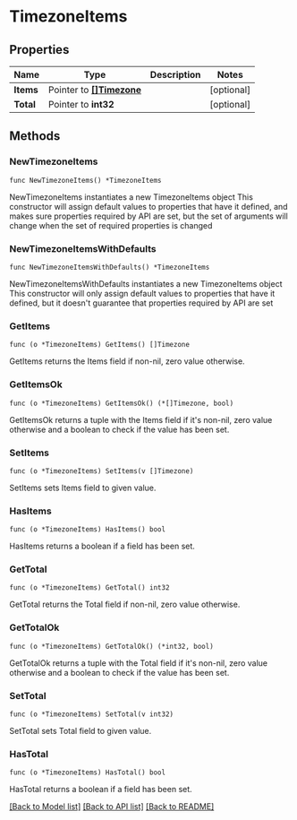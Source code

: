 # TimezoneItems

## Properties

Name | Type | Description | Notes
------------ | ------------- | ------------- | -------------
**Items** | Pointer to [**[]Timezone**](Timezone.md) |  | [optional]
**Total** | Pointer to **int32** |  | [optional]

## Methods

### NewTimezoneItems

`func NewTimezoneItems() *TimezoneItems`

NewTimezoneItems instantiates a new TimezoneItems object
This constructor will assign default values to properties that have it defined,
and makes sure properties required by API are set, but the set of arguments
will change when the set of required properties is changed

### NewTimezoneItemsWithDefaults

`func NewTimezoneItemsWithDefaults() *TimezoneItems`

NewTimezoneItemsWithDefaults instantiates a new TimezoneItems object
This constructor will only assign default values to properties that have it defined,
but it doesn't guarantee that properties required by API are set

### GetItems

`func (o *TimezoneItems) GetItems() []Timezone`

GetItems returns the Items field if non-nil, zero value otherwise.

### GetItemsOk

`func (o *TimezoneItems) GetItemsOk() (*[]Timezone, bool)`

GetItemsOk returns a tuple with the Items field if it's non-nil, zero value otherwise
and a boolean to check if the value has been set.

### SetItems

`func (o *TimezoneItems) SetItems(v []Timezone)`

SetItems sets Items field to given value.

### HasItems

`func (o *TimezoneItems) HasItems() bool`

HasItems returns a boolean if a field has been set.

### GetTotal

`func (o *TimezoneItems) GetTotal() int32`

GetTotal returns the Total field if non-nil, zero value otherwise.

### GetTotalOk

`func (o *TimezoneItems) GetTotalOk() (*int32, bool)`

GetTotalOk returns a tuple with the Total field if it's non-nil, zero value otherwise
and a boolean to check if the value has been set.

### SetTotal

`func (o *TimezoneItems) SetTotal(v int32)`

SetTotal sets Total field to given value.

### HasTotal

`func (o *TimezoneItems) HasTotal() bool`

HasTotal returns a boolean if a field has been set.

[[Back to Model list]](../README.md#documentation-for-models) [[Back to API list]](../README.md#documentation-for-api-endpoints) [[Back to README]](../README.md)
